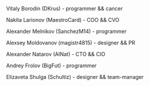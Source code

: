 Vitaly Borodin (DKrus) - programmer && cancer

Nakita Larionov (MaestroCard) - COO && CVO

Alexander Melnikov (SanchezM14) - programmer

Alexsey Moldovanov (magistr4815) - designer && PR

Alexander Natarov (AlNat) - CTO && CIO

Andrey Frolov (BigFut) - programmer

Elizaveta Shulga (Schultiz) - designer && team-manager
